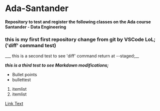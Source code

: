 # Ada-Santander
**Repository to test and register the following classes on the Ada course Santander - Data Engineering**

### this is my first first repository change from git by VSCode LoL; ('diff' command test)

___ this is a second test to see 'diff' command return at --staged;__

***this is a third test to see Markdown modifications;***

* Bullet points
 * bullettest

1. itemlist
2. itemlist


[Link Text](https://github.com/gabfsilva23/Ada-Santander/tree/main)


